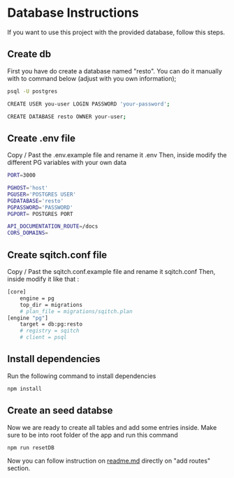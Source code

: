 # Database Instructions
If you want to use this project with the provided database, follow this steps.

## Create db
First you have do create a database named "resto".
You can do it manually with to command below (adjust with you own information);
```bash
psql -U postgres
```
```bash
CREATE USER you-user LOGIN PASSWORD 'your-password';
```
```bash
CREATE DATABASE resto OWNER your-user;
```

## Create .env file
Copy / Past the .env.example file and rename it .env
Then, inside modify the different PG variables with your own data

```bash
PORT=3000

PGHOST='host'
PGUSER='POSTGRES USER'
PGDATABASE='resto'
PGPASSWORD='PASSWORD'
PGPORT= POSTGRES PORT

API_DOCUMENTATION_ROUTE=/docs
CORS_DOMAINS=
```

## Create sqitch.conf file
Copy / Past the sqitch.conf.example file and rename it sqitch.conf
Then, inside modify it like that : 

```bash
[core]
	engine = pg
	top_dir = migrations
	# plan_file = migrations/sqitch.plan
[engine "pg"]
	target = db:pg:resto
	# registry = sqitch
	# client = psql
```

## Install dependencies
Run the following command to install dependencies
```bash
npm install
```

## Create an seed databse
Now we are ready to create all tables and add some entries inside.
Make sure to be into root folder of the app and run this command
```bash
npm run resetDB
```

Now you can follow instruction on [readme.md](README.md) directly on "add routes" section.